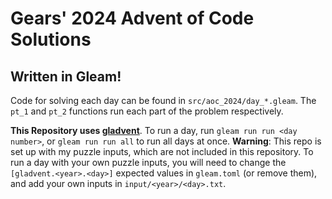 # Gears' 2024 Advent of Code Solutions
## Written in Gleam!

Code for solving each day can be found in `src/aoc_2024/day_*.gleam`. The `pt_1` and `pt_2` functions run each part of the problem respectively.

**This Repository uses [gladvent](https://hexdocs.pm/gladvent)**. To run a day, run `gleam run run <day number>`, or `gleam run run all` to run all days at once.
**Warning**: This repo is set up with my puzzle inputs, which are not included in this repository. To run a day with your own puzzle inputs, you will need to change the `[gladvent.<year>.<day>]` expected values in `gleam.toml` (or remove them), and add your own inputs in `input/<year>/<day>.txt`.

